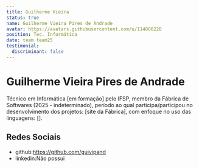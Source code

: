 ```yaml
---
title: Guilherme Vieira
status: true
name: Guilherme Vieira Pires de Andrade
avatar: https://avatars.githubusercontent.com/u/114886228
position: Tec. Informática
date: team team25
testimonial:
  discriminant: false
---
```

# Guilherme Vieira Pires de Andrade

Técnico em Informática [em formação] pelo IFSP, membro da Fábrica de Softwares (2025 - indeterminado), período ao qual participa/participou no desenvolvimento dos projetos: [site da Fábrica], com enfoque no uso das linguagens: [].

## Redes Sociais

- github:https://github.com/guivipand
- linkedin:Não possui

